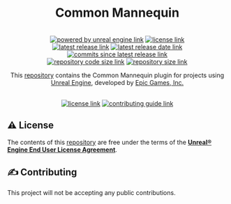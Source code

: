 <h1 align="center">
    Common Mannequin
</h1>

<p align="center">
    <br/>
    <a href="https://www.unrealengine.com/"><img alt="powered by unreal engine link" src="https://img.shields.io/badge/POWERED%20BY-Unreal%20Engine-3c59ff?style=for-the-badge&logo=c%2B%2B&labelColor=3abeff"/></a>
    <a href="https://www.unrealengine.com/eula/"><img alt="license link" src="https://img.shields.io/badge/License-EULA-green?style=for-the-badge"/></a>
    <br/>
    <a href="https://github.com/impulse-interactive/unreal-common-mannequin-plugin/releases/"><img alt="latest release link" src="https://img.shields.io/github/v/release/impulse-interactive/unreal-common-mannequin-plugin?include_prereleases&style=for-the-badge&logo=semantic-release"/></a>
    <a href="https://github.com/impulse-interactive/unreal-common-mannequin-plugin/releases/"><img alt="latest release date link" src="https://img.shields.io/github/release-date-pre/impulse-interactive/unreal-common-mannequin-plugin?include_prereleases&style=for-the-badge&logo=google-calendar"/></a>
    <a href="https://github.com/impulse-interactive/unreal-common-mannequin-plugin/commits/"><img alt="commits since latest release link" src="https://img.shields.io/github/commits-since/impulse-interactive/unreal-common-mannequin-plugin/latest?include_prereleases&style=for-the-badge&logo=github"/></a>
    <br/>
    <a href="https://github.com/impulse-interactive/unreal-common-mannequin-plugin/"><img alt="repository code size link" src="https://img.shields.io/github/languages/code-size/impulse-interactive/unreal-common-mannequin-plugin?style=for-the-badge&logo=github"/></a>
    <a href="https://github.com/impulse-interactive/unreal-common-mannequin-plugin/"><img alt="repository size link" src="https://img.shields.io/github/repo-size/impulse-interactive/unreal-common-mannequin-plugin?style=for-the-badge&logo=github"/></a>
    <br/>
</p>

<p align="center">
    This <a href="https://github.com/impulse-interactive/unreal-common-mannequin-plugin/">repository</a> contains the Common Mannequin plugin for projects using <a href="https://www.unrealengine.com/">Unreal Engine</a>, developed by <a href="https://www.epicgames.com/">Epic Games, Inc.</a>
</p>

<p align="center">
    <br/>
    <a href="#license"><img alt="license link" src="https://img.shields.io/badge/-LICENSE-lightgrey?style=for-the-badge"/></a>
    <a href="#contributing"><img alt="contributing guide link" src="https://img.shields.io/badge/-CONTRIBUTING-lightgrey?style=for-the-badge"/></a>
    <br/>
</p>

<h2>
    <a id="license"> ⚠️ License</a>
</h2>

<p>
    The contents of this <a href="https://github.com/impulse-interactive/unreal-common-mannequin-plugin/">repository</a> are free under the terms of the <a href="https://www.unrealengine.com/eula/"><b>Unreal® Engine End User License Agreement</b></a>.
</p>

<h2>
    <a id="contributing"> ✍️ Contributing</a>
</h2>

<p>
    This project will not be accepting any public contributions.
</p>
